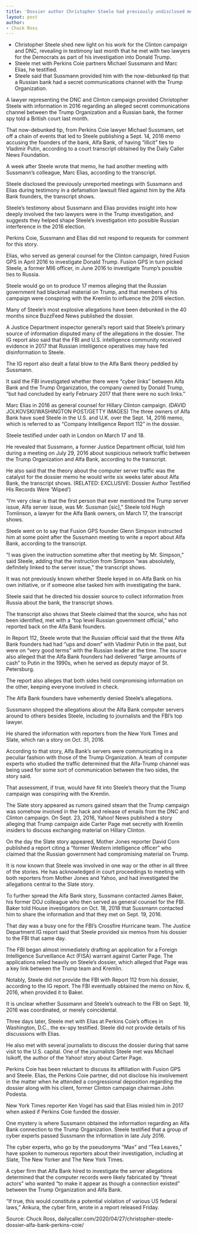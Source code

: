 ```yaml
---
title: 'Dossier author Christopher Steele had previously undisclosed meetings with lawyers for DNC, Clinton Campaign'
layout: post
author:
- Chuck Ross
---
```


- Christopher Steele shed new light on his work for the Clinton campaign and DNC, revealing in testimony last month that he met with two lawyers for the Democrats as part of his investigation into Donald Trump.
- Steele met with Perkins Coie partners Michael Sussmann and Marc Elias, he testified.
- Steele said that Sussmann provided him with the now-debunked tip that a Russian bank had a secret communications channel with the Trump Organization.

A lawyer representing the DNC and Clinton campaign provided Christopher Steele with information in 2016 regarding an alleged secret communications channel between the Trump Organization and a Russian bank, the former spy told a British court last month.

That now-debunked tip, from Perkins Coie lawyer Michael Sussmann, set off a chain of events that led to Steele publishing a Sept. 14, 2016 memo accusing the founders of the bank, Alfa Bank, of having “illicit” ties to Vladimir Putin, according to a court transcript obtained by the Daily Caller News Foundation.

A week after Steele wrote that memo, he had another meeting with Sussmann’s colleague, Marc Elias, according to the transcript.

Steele disclosed the previously unreported meetings with Sussmann and Elias during testimony in a defamation lawsuit filed against him by the Alfa Bank founders, the transcript shows.

Steele’s testimony about Sussmann and Elias provides insight into how deeply involved the two lawyers were in the Trump investigation, and suggests they helped shape Steele’s investigation into possible Russian interference in the 2016 election.

Perkins Coie, Sussmann and Elias did not respond to requests for comment for this story.

Elias, who served as general counsel for the Clinton campaign, hired Fusion GPS in April 2016 to investigate Donald Trump. Fusion GPS in turn picked Steele, a former MI6 officer, in June 2016 to investigate Trump’s possible ties to Russia.

Steele would go on to produce 17 memos alleging that the Russian government had blackmail material on Trump, and that members of his campaign were conspiring with the Kremlin to influence the 2016 election.

Many of Steele’s most explosive allegations have been debunked in the 40 months since BuzzFeed News published the dossier.

A Justice Department inspector general’s report said that Steele’s primary source of information disputed many of the allegations in the dossier. The IG report also said that the FBI and U.S. intelligence community received evidence in 2017 that Russian intelligence operatives may have fed disinformation to Steele.

The IG report also dealt a fatal blow to the Alfa Bank theory peddled by Sussmann.

It said the FBI investigated whether there were “cyber links” between Alfa Bank and the Trump Organization, the company owned by Donald Trump, “but had concluded by early February 2017 that there were no such links.”

Marc Elias in 2016 as general counsel for Hillary Clinton campaign. (DAVID JOLKOVSKI/WASHINGTON POST/GETTY IMAGES)
The three owners of Alfa Bank have sued Steele in the U.S. and U.K. over the Sept. 14, 2016 memo, which is referred to as “Company Intelligence Report 112” in the dossier.

Steele testified under oath in London on March 17 and 18.

He revealed that Sussmann, a former Justice Department official, told him during a meeting on July 29, 2016 about suspicious network traffic between the Trump Organization and Alfa Bank, according to the transcript.

He also said that the theory about the computer server traffic was the catalyst for the dossier memo he would write six weeks later about Alfa Bank, the transcript shows. (RELATED: EXCLUSIVE: Dossier Author Testified His Records Were ‘Wiped’)

“I’m very clear is that the first person that ever mentioned the Trump server issue, Alfa server issue, was Mr. Sussman \[sic\],” Steele told Hugh Tomlinson, a lawyer for the Alfa Bank owners, on March 17, the transcript shows.

Steele went on to say that Fusion GPS founder Glenn Simpson instructed him at some point after the Sussmann meeting to write a report about Alfa Bank, according to the transcript.

“I was given the instruction sometime after that meeting by Mr. Simpson,” said Steele, adding that the instruction from Simpson “was absolutely, definitely linked to the server issue,” the transcript shows.

It was not previously known whether Steele keyed in on Alfa Bank on his own initiative, or if someone else tasked him with investigating the bank.

Steele said that he directed his dossier source to collect information from Russia about the bank, the transcript shows.

The transcript also shows that Steele claimed that the source, who has not been identified, met with a “top level Russian government official,” who reported back on the Alfa Bank founders.

In Report 112, Steele wrote that the Russian official said that the three Alfa Bank founders had had “ups and down” with Vladimir Putin in the past, but were on “very good terms” with the Russian leader at the time. The source also alleged that the Alfa Bank founders had delivered “large amounts of cash” to Putin in the 1990s, when he served as deputy mayor of St. Petersburg.

The report also alleges that both sides held compromising information on the other, keeping everyone involved in check.

The Alfa Bank founders have vehemently denied Steele’s allegations.

Sussmann shopped the allegations about the Alfa Bank computer servers around to others besides Steele, including to journalists and the FBI’s top lawyer.

He shared the information with reporters from the New York Times and Slate, which ran a story on Oct. 31, 2016.

According to that story, Alfa Bank’s servers were communicating in a peculiar fashion with those of the Trump Organization. A team of computer experts who studied the traffic determined that the Alfa-Trump channel was being used for some sort of communication between the two sides, the story said.

That assessment, if true, would have fit into Steele’s theory that the Trump campaign was conspiring with the Kremlin.

The Slate story appeared as rumors gained steam that the Trump campaign was somehow involved in the hack and release of emails from the DNC and Clinton campaign. On Sept. 23, 2016, Yahoo! News published a story alleging that Trump campaign aide Carter Page met secretly with Kremlin insiders to discuss exchanging material on Hillary Clinton.

On the day the Slate story appeared, Mother Jones reporter David Corn published a report citing a “former Western intelligence officer” who claimed that the Russian government had compromising material on Trump.

It is now known that Steele was involved in one way or the other in all three of the stories. He has acknowledged in court proceedings to meeting with both reporters from Mother Jones and Yahoo, and had investigated the allegations central to the Slate story.

To further spread the Alfa Bank story, Sussmann contacted James Baker, his former DOJ colleague who then served as general counsel for the FBI. Baker told House investigators on Oct. 18, 2018 that Sussmann contacted him to share the information and that they met on Sept. 19, 2016.

That day was a busy one for the FBI’s Crossfire Hurricane team. The Justice Department IG report said that Steele provided six memos from his dossier to the FBI that same day.

The FBI began almost immediately drafting an application for a Foreign Intelligence Surveillance Act (FISA) warrant against Carter Page. The applications relied heavily on Steele’s dossier, which alleged that Page was a key link between the Trump team and Kremlin.

Notably, Steele did not provide the FBI with Report 112 from his dossier, according to the IG report. The FBI eventually obtained the memo on Nov. 6, 2016, when provided it to Baker.

It is unclear whether Sussmann and Steele’s outreach to the FBI on Sept. 19, 2016 was coordinated, or merely coincidental.

Three days later, Steele met with Elias at Perkins Coie’s offices in Washington, D.C., the ex-spy testified. Steele did not provide details of his discussions with Elias.

He also met with several journalists to discuss the dossier during that same visit to the U.S. capital. One of the journalists Steele met was Michael Isikoff, the author of the Yahoo! story about Carter Page.

Perkins Coie has been reluctant to discuss its affiliation with Fusion GPS and Steele. Elias, the Perkins Coie partner, did not disclose his involvement in the matter when he attended a congressional deposition regarding the dossier along with his client, former Clinton campaign chairman John Podesta.

New York Times reporter Ken Vogel has said that Elias misled him in 2017 when asked if Perkins Coie funded the dossier.

One mystery is where Sussmann obtained the information regarding an Alfa Bank connection to the Trump Organization. Steele testified that a group of cyber experts passed Sussmann the information in late July 2016.

The cyber experts, who go by the pseudonyms “Max” and “Tea Leaves,” have spoken to numerous reporters about their investigation, including at Slate, The New Yorker and The New York Times.

A cyber firm that Alfa Bank hired to investigate the server allegations determined that the computer records were likely fabricated by “threat actors” who wanted “to make it appear as though a connection existed” between the Trump Organization and Alfa Bank.

“If true, this would constitute a potential violation of various US federal laws,” Ankura, the cyber firm, wrote in a report released Friday.

Source: Chuck Ross, dailycaller.com/2020/04/27/christopher-steele-dossier-alfa-bank-perkins-coie/
